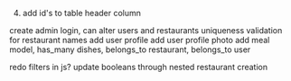 
4) add id's to table header column

create admin login, can alter users and restaurants
uniqueness validation for restaurant names
add user profile
add user profile photo
add meal model, has_many dishes, belongs_to restaurant, belongs_to user

redo filters in js?
update booleans through nested restaurant creation
